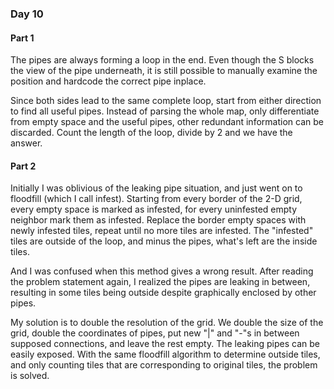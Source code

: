 ### Day 10

#### Part 1

The pipes are always forming a loop in the end. Even though the S blocks the view of the pipe underneath, it is still possible to manually examine the position and hardcode the correct pipe inplace. 

Since both sides lead to the same complete loop, start from either direction to find all useful pipes. Instead of parsing the whole map, only differentiate from empty space and the useful pipes, other redundant information can be discarded. Count the length of the loop, divide by 2 and we have the answer.

#### Part 2

Initially I was oblivious of the leaking pipe situation, and just went on to floodfill (which I call infest). Starting from every border of the 2-D grid, every empty space is marked as infested, for every uninfested empty neighbor mark them as infested. Replace the border empty spaces with newly infested tiles, repeat until no more tiles are infested. The "infested" tiles are outside of the loop, and minus the pipes, what's left are the inside tiles.

And I was confused when this method gives a wrong result. After reading the problem statement again, I realized the pipes are leaking in between, resulting in some tiles being outside despite graphically enclosed by other pipes.

My solution is to double the resolution of the grid. We double the size of the grid, double the coordinates of pipes, put new "|" and "-"s in between supposed connections, and leave the rest empty. The leaking pipes can be easily exposed. With the same floodfill algorithm to determine outside tiles, and only counting tiles that are corresponding to original tiles, the problem is solved.
